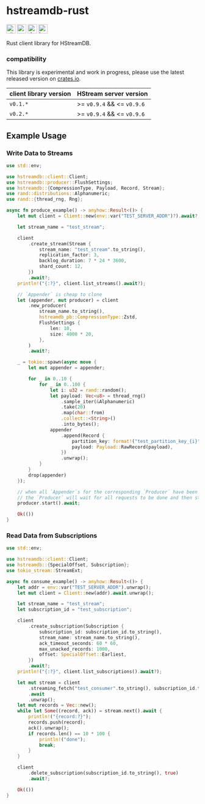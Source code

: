 # hstreamdb-rust

[<img alt="github"       src="https://img.shields.io/badge/github-hstreamdb/hstreamdb_rust-8da0cb?style=for-the-badge&logo=github"      height="24">](https://github.com/hstreamdb/hstreamdb-rust)
[<img alt="crates.io"    src="https://img.shields.io/crates/v/hstreamdb.svg?style=for-the-badge&color=fc8d62&logo=rust"                 height="24">](https://crates.io/crates/hstreamdb)
[<img alt="docs.rs"      src="https://img.shields.io/badge/docs.rs-hstreamdb-66c2a5?style=for-the-badge&labelColor=555555&logo=docs.rs" height="24">](https://docs.rs/hstreamdb)
[<img alt="build status" src="https://img.shields.io/github/workflow/status/hstreamdb/hstreamdb-rust/CI/main?style=for-the-badge"       height="24">](https://github.com/hstreamdb/hstreamdb-rust/actions/workflows/ci.yml)

Rust client library for HStreamDB.

### compatibility

This library is experimental and work in progress, please use the latest released version on [crates.io](https://crates.io/crates/hstreamdb).

| client library version | HStream server version     |
| ---------------------- | -------------------------- |
| `v0.1.*`               | >= `v0.9.4` && <= `v0.9.6` |
| `v0.2.*`               | >= `v0.9.4` && <= `v0.9.6` |


## Example Usage

### Write Data to Streams

```rust
use std::env;

use hstreamdb::client::Client;
use hstreamdb::producer::FlushSettings;
use hstreamdb::{CompressionType, Payload, Record, Stream};
use rand::distributions::Alphanumeric;
use rand::{thread_rng, Rng};

async fn produce_example() -> anyhow::Result<()> {
    let mut client = Client::new(env::var("TEST_SERVER_ADDR")?).await?;

    let stream_name = "test_stream";

    client
        .create_stream(Stream {
            stream_name: "test_stream".to_string(),
            replication_factor: 3,
            backlog_duration: 7 * 24 * 3600,
            shard_count: 12,
        })
        .await?;
    println!("{:?}", client.list_streams().await?);

    // `Appender` is cheap to clone
    let (appender, mut producer) = client
        .new_producer(
            stream_name.to_string(),
            hstreamdb_pb::CompressionType::Zstd,
            FlushSettings {
                len: 10,
                size: 4000 * 20,
            },
        )
        .await?;

    _ = tokio::spawn(async move {
        let mut appender = appender;

        for _ in 0..10 {
            for _ in 0..100 {
                let i: u32 = rand::random();
                let payload: Vec<u8> = thread_rng()
                    .sample_iter(&Alphanumeric)
                    .take(20)
                    .map(char::from)
                    .collect::<String>()
                    .into_bytes();
                appender
                    .append(Record {
                        partition_key: format!("test_partition_key_{i}"),
                        payload: Payload::RawRecord(payload),
                    })
                    .unwrap();
            }
        }
        drop(appender)
    });

    // when all `Appender`s for the corresponding `Producer` have been dropped,
    // the `Producer` will wait for all requests to be done and then stop
    producer.start().await;

    Ok(())
}
```

### Read Data from Subscriptions

``` rust
use std::env;

use hstreamdb::client::Client;
use hstreamdb::{SpecialOffset, Subscription};
use tokio_stream::StreamExt;

async fn consume_example() -> anyhow::Result<()> {
    let addr = env::var("TEST_SERVER_ADDR").unwrap();
    let mut client = Client::new(addr).await.unwrap();

    let stream_name = "test_stream";
    let subscription_id = "test_subscription";

    client
        .create_subscription(Subscription {
            subscription_id: subscription_id.to_string(),
            stream_name: stream_name.to_string(),
            ack_timeout_seconds: 60 * 60,
            max_unacked_records: 1000,
            offset: SpecialOffset::Earliest,
        })
        .await?;
    println!("{:?}", client.list_subscriptions().await?);

    let mut stream = client
        .streaming_fetch("test_consumer".to_string(), subscription_id.to_string())
        .await
        .unwrap();
    let mut records = Vec::new();
    while let Some((record, ack)) = stream.next().await {
        println!("{record:?}");
        records.push(record);
        ack().unwrap();
        if records.len() == 10 * 100 {
            println!("done");
            break;
        }
    }

    client
        .delete_subscription(subscription_id.to_string(), true)
        .await?;

    Ok(())
}
```
